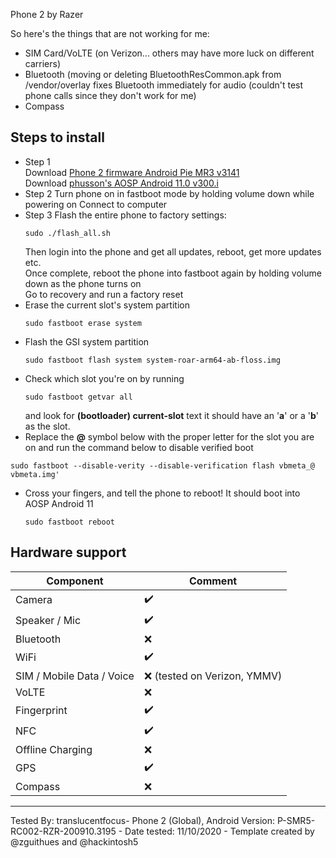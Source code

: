 Phone 2 by Razer

So here's the things that are not working for me:
* SIM Card/VoLTE (on Verizon... others may have more luck on different carriers)
* Bluetooth (moving or deleting BluetoothResCommon.apk from /vendor/overlay fixes Bluetooth immediately for audio (couldn't test phone calls since they don't work for me)
* Compass


## Steps to install

* Step 1\
Download [Phone 2 firmware Android Pie MR3 v3141](https://s3.amazonaws.com/cheryl-factory-images/aura-p-release-3141-user-full.zip)\
Download [phusson's AOSP Android 11.0 v300.i](https://github.com/phhusson/treble_experimentations/releases/download/v300.i/system-roar-arm64-ab-floss.img.xz)
* Step 2
Turn phone on in fastboot mode by holding volume down while powering on
Connect to computer
* Step 3
Flash the entire phone to factory settings:
    ```
    sudo ./flash_all.sh
    ```
    Then login into the phone and get all updates, reboot, get more updates etc.\
    Once complete, reboot the phone into fastboot again by holding volume down as the phone turns on\
    Go to recovery and run a factory reset
* Erase the current slot's system partition
    ```
    sudo fastboot erase system
    ```
* Flash the GSI system partition
    ```
    sudo fastboot flash system system-roar-arm64-ab-floss.img
    ```
* Check which slot you're on by running
    ```
    sudo fastboot getvar all
    ```
    and look for **(bootloader) current-slot** text it should have an '**a**' or a '**b**' as the slot.
* Replace the **@** symbol below with the proper letter for the slot you are on and run the command below to disable verified boot
```
sudo fastboot --disable-verity --disable-verification flash vbmeta_@ vbmeta.img'
```
* Cross your fingers, and tell the phone to reboot! It should boot into AOSP Android 11
    ```
    sudo fastboot reboot
    ```

## Hardware support

| Component                 |      Comment                                              |
|---------------------------|-----------------------------------------------------------|
| Camera                    | ✔️                                                     |
| Speaker / Mic             | ✔️                                                     |
| Bluetooth                 | ❌                                                     |
| WiFi                      | ✔️                                                      |
| SIM / Mobile Data / Voice | ❌ (tested on Verizon, YMMV)                             |
| VoLTE                     | ❌                                                     |
| Fingerprint               | ✔️                                                     |
| NFC                       | ✔️                                                     |
| Offline Charging          | ❌                                                     |
| GPS             | ✔️                                                     |
| Compass    |   ❌ 
---

Tested By: translucentfocus- Phone 2 (Global), Android Version: P-SMR5-RC002-RZR-200910.3195 - Date tested: 11/10/2020 - Template created by @zguithues and @hackintosh5